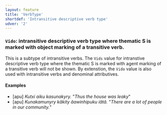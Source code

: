 ```yaml
---
layout: feature
title: 'VerbType'
shortdef: 'Intransitive descriptive verb type'
udver: '2'
---
```


### <a name="Vido">`Vido`</a>: intransitive descriptive verb type where thematic S is marked with object marking of a transitive verb.

This is a subtype of intransitive verbs. The `Vids` value for intranstive descriptive verb type where the thematic S is marked with agent marking of a transitive verb will not be shown. By extenstion, the `Vido` value is also used with intransitive verbs and denominal attributives.


#### Examples

* [apu] _Kutxi aiku kasunakyry._ "_Thus the house was leaky_"
* [apu] _Kunakamunyry kãkity ãawinhipuku iãtã._ "_There are a lot of people in our community._"

<!-- Interlanguage links updated Ne 5. května 2024, 18:20:27 CEST -->

